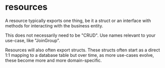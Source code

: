 # resources

A resource typically exports one thing, be it a struct or an interface with methods for interacting with the business entity.

This does not necessarily need to be "CRUD". Use names relevant to your use-case, like "JoinGroup".

Resources will also often export structs. These structs often start as a direct 1:1 mapping to a database table but over time, as more use-cases evolve, these become more and more domain-specific.
